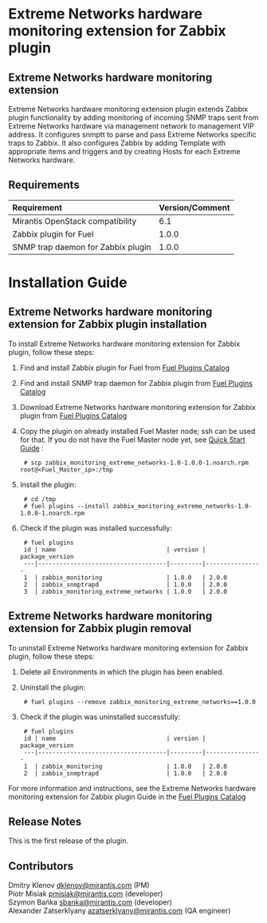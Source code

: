 Extreme Networks hardware monitoring extension for Zabbix plugin
================================================================

Extreme Networks hardware monitoring extension
----------------------------------------------

Extreme Networks hardware monitoring extension plugin extends Zabbix plugin
functionality by adding monitoring of incoming SNMP traps sent from Extreme
Networks hardware via management network to management VIP address.
It configures snmptt to parse and pass Extreme Networks specific traps to
Zabbix. It also configures Zabbix by adding Template with appropriate items
and triggers and by creating Hosts for each Extreme Networks hardware.

Requirements
------------

| Requirement                        | Version/Comment |
|:-----------------------------------|:----------------|
| Mirantis OpenStack compatibility   | 6.1             |
| Zabbix plugin for Fuel             | 1.0.0           |
| SNMP trap daemon for Zabbix plugin | 1.0.0           |

Installation Guide
==================

Extreme Networks hardware monitoring extension for Zabbix plugin installation
-----------------------------------------------------------------------------

To install Extreme Networks hardware monitoring extension for Zabbix plugin,
follow these steps:

1. Find and install Zabbix plugin for Fuel from
    [Fuel Plugins Catalog](https://software.mirantis.com/fuel-plugins)

2. Find and install SNMP trap daemon for Zabbix plugin from
    [Fuel Plugins Catalog](https://software.mirantis.com/fuel-plugins)

3. Download Extreme Networks hardware monitoring extension for Zabbix plugin
    from [Fuel Plugins Catalog](https://software.mirantis.com/fuel-plugins)

4. Copy the plugin on already installed Fuel Master node; ssh can be used for
    that. If you do not have the Fuel Master node yet, see
    [Quick Start Guide](https://software.mirantis.com/quick-start/) :

        # scp zabbix_monitoring_extreme_networks-1.0-1.0.0-1.noarch.rpm root@<Fuel_Master_ip>:/tmp

5. Install the plugin:

        # cd /tmp
        # fuel plugins --install zabbix_monitoring_extreme_networks-1.0-1.0.0-1.noarch.rpm

6. Check if the plugin was installed successfully:

        # fuel plugins
        id | name                               | version | package_version
        ---|------------------------------------|---------|----------------
        1  | zabbix_monitoring                  | 1.0.0   | 2.0.0
        2  | zabbix_snmptrapd                   | 1.0.0   | 2.0.0
        3  | zabbix_monitoring_extreme_networks | 1.0.0   | 2.0.0

Extreme Networks hardware monitoring extension for Zabbix plugin removal
------------------------------------------------------------------------

To uninstall Extreme Networks hardware monitoring extension for Zabbix plugin,
follow these steps:

1. Delete all Environments in which the plugin has been enabled.
2. Uninstall the plugin:

        # fuel plugins --remove zabbix_monitoring_extreme_networks==1.0.0

3. Check if the plugin was uninstalled successfully:

        # fuel plugins
        id | name                               | version | package_version
        ---|------------------------------------|---------|----------------
        1  | zabbix_monitoring                  | 1.0.0   | 2.0.0
        2  | zabbix_snmptrapd                   | 1.0.0   | 2.0.0

For more information and instructions, see the Extreme Networks hardware
monitoring extension for Zabbix plugin Guide in the
[Fuel Plugins Catalog](https://software.mirantis.com/fuel-plugins)

Release Notes
-------------

This is the first release of the plugin.

Contributors
------------

Dmitry Klenov <dklenov@mirantis.com> (PM)  
Piotr Misiak <pmisiak@mirantis.com> (developer)  
Szymon Bańka <sbanka@mirantis.com> (developer)  
Alexander Zatserklyany <azatserklyany@mirantis.com> (QA engineer)  
